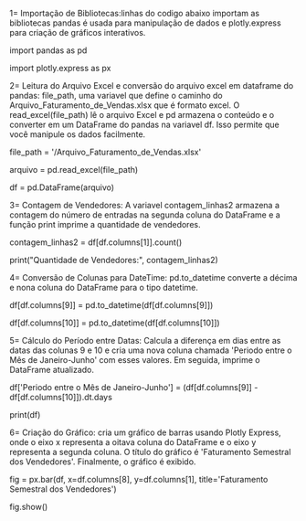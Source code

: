 
1= Importação de Bibliotecas:linhas do codigo abaixo importam as bibliotecas pandas é usada para manipulação de dados e plotly.express para criação de gráficos interativos.

import pandas as pd

import plotly.express as px


2= Leitura do Arquivo Excel e conversão do arquivo excel em dataframe do pandas: file_path, uma variavel que define o caminho do Arquivo_Faturamento_de_Vendas.xlsx que é formato excel. O read_excel(file_path) lê o arquivo Excel e  pd  armazena o conteúdo  e o converter em um DataFrame do pandas na variavel df. Isso permite que você manipule os dados facilmente.

file_path = '/Arquivo_Faturamento_de_Vendas.xlsx'

arquivo = pd.read_excel(file_path)

df = pd.DataFrame(arquivo)


3= Contagem de Vendedores: A variavel  contagem_linhas2 armazena a contagem  do número de entradas na segunda coluna do DataFrame e a função print imprime a quantidade de vendedores.

contagem_linhas2 = df[df.columns[1]].count()

print("Quantidade de Vendedores:", contagem_linhas2)


4= Conversão de Colunas para DateTime: pd.to_datetime  converte a décima e nona coluna do DataFrame para o tipo datetime.

df[df.columns[9]] = pd.to_datetime(df[df.columns[9]])

df[df.columns[10]] = pd.to_datetime(df[df.columns[10]])


5= Cálculo do Período entre Datas: Calcula a diferença em dias entre as datas das colunas 9 e 10 e cria uma nova coluna chamada 'Periodo entre o Mês de Janeiro-Junho' com esses valores. Em seguida, imprime o DataFrame atualizado.

df['Periodo entre o Mês de Janeiro-Junho'] = (df[df.columns[9]] - df[df.columns[10]]).dt.days

print(df)

 
6= Criação do Gráfico: cria um gráfico de barras usando Plotly Express, onde o eixo x representa a oitava coluna do DataFrame e o eixo y representa a segunda coluna. O título do gráfico é 'Faturamento Semestral dos Vendedores'. Finalmente, o gráfico é exibido.

fig = px.bar(df, x=df.columns[8], y=df.columns[1], title='Faturamento Semestral dos Vendedores')

fig.show()


